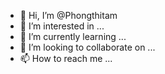 - 👋 Hi, I’m @Phongthitam
- 👀 I’m interested in ...
- 🌱 I’m currently learning ...
- 💞️ I’m looking to collaborate on ...
- 📫 How to reach me ...

<!---
Phongthitam/Phongthitam is a ✨ special ✨ repository because its `README.md` (this file) appears on your GitHub profile.
You can click the Preview link to take a look at your changes.
--->
